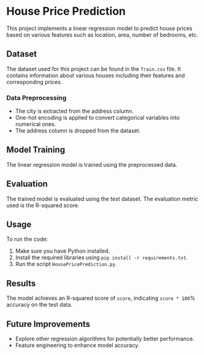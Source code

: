 # House Price Prediction

This project implements a linear regression model to predict house prices based on various features such as location, area, number of bedrooms, etc.

## Dataset

The dataset used for this project can be found in the `Train.csv` file. It contains information about various houses including their features and corresponding prices.

### Data Preprocessing

- The city is extracted from the address column.
- One-hot encoding is applied to convert categorical variables into numerical ones.
- The address column is dropped from the dataset.

## Model Training

The linear regression model is trained using the preprocessed data.

## Evaluation

The trained model is evaluated using the test dataset. The evaluation metric used is the R-squared score.

## Usage

To run the code:

1. Make sure you have Python installed.
2. Install the required libraries using `pip install -r requirements.txt`.
3. Run the script `HousePricePrediction.py`.

## Results

The model achieves an R-squared score of `score`, indicating `score * 100`% accuracy on the test data.

## Future Improvements

- Explore other regression algorithms for potentially better performance.
- Feature engineering to enhance model accuracy.
